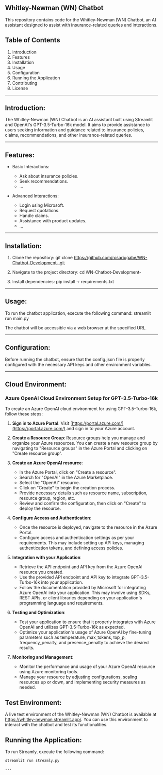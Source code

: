 ## Whitley-Newman (WN) Chatbot

This repository contains code for the Whitley-Newman (WN) Chatbot, an AI assistant designed to assist with insurance-related queries and interactions.

## Table of Contents
1. Introduction
2. Features
3. Installation
4. Usage
5. Configuration
6. Running the Application
7. Contributing
8. License

---

## Introduction:

The Whitley-Newman (WN) Chatbot is an AI assistant built using Streamlit and OpenAI's GPT-3.5-Turbo-16k model. It aims to provide assistance to users seeking information and guidance related to insurance policies, claims, recommendations, and other insurance-related queries.

---

## Features:

- Basic Interactions:
  - Ask about insurance policies.
  - Seek recommendations.
  - ...

- Advanced Interactions:
  - Login using Microsoft.
  - Request quotations.
  - Handle claims.
  - Assistance with product updates.
  - ...

---

## Installation:

1. Clone the repository:
   git clone https://github.com/rosariogabe/WN-Chatbot-Development-.git

2. Navigate to the project directory:
   cd WN-Chatbot-Development-

3. Install dependencies:
   pip install -r requirements.txt

---

## Usage:

To run the chatbot application, execute the following command:
streamlit run main.py

The chatbot will be accessible via a web browser at the specified URL.

---

## Configuration:

Before running the chatbot, ensure that the config.json file is properly configured with the necessary API keys and other environment variables.

---

## Cloud Environment:

### Azure OpenAI Cloud Environment Setup for GPT-3.5-Turbo-16k

To create an Azure OpenAI cloud environment for using GPT-3.5-Turbo-16k, follow these steps:

1. **Sign in to Azure Portal**: Visit [https://portal.azure.com/](https://portal.azure.com/) and sign in to your Azure account.

2. **Create a Resource Group**: Resource groups help you manage and organize your Azure resources. You can create a new resource group by navigating to "Resource groups" in the Azure Portal and clicking on "Create resource group".

3. **Create an Azure OpenAI resource**:
   - In the Azure Portal, click on "Create a resource".
   - Search for "OpenAI" in the Azure Marketplace.
   - Select the "OpenAI" resource.
   - Click on "Create" to begin the creation process.
   - Provide necessary details such as resource name, subscription, resource group, region, etc.
   - Review and confirm the configuration, then click on "Create" to deploy the resource.

4. **Configure Access and Authentication**:
   - Once the resource is deployed, navigate to the resource in the Azure Portal.
   - Configure access and authentication settings as per your requirements. This may include setting up API keys, managing authentication tokens, and defining access policies.

5. **Integration with your Application**:
   - Retrieve the API endpoint and API key from the Azure OpenAI resource you created.
   - Use the provided API endpoint and API key to integrate GPT-3.5-Turbo-16k into your application.
   - Follow the documentation provided by Microsoft for integrating Azure OpenAI into your application. This may involve using SDKs, REST APIs, or client libraries depending on your application's programming language and requirements.

6. **Testing and Optimization**:
   - Test your application to ensure that it properly integrates with Azure OpenAI and utilizes GPT-3.5-Turbo-16k as expected.
   - Optimize your application's usage of Azure OpenAI by fine-tuning parameters such as temperature, max_tokens, top_p, frequency_penalty, and presence_penalty to achieve the desired results.

7. **Monitoring and Management**:
   - Monitor the performance and usage of your Azure OpenAI resource using Azure monitoring tools.
   - Manage your resource by adjusting configurations, scaling resources up or down, and implementing security measures as needed.

## Test Environment:

A live test environment of the Whitley-Newman (WN) Chatbot is available at https://whitley-newman.streamlit.app/. You can use this environment to interact with the chatbot and test its functionalities.


## Running the Application:

To run Streamly, execute the following command:

```bash
streamlit run streamly.py

---
